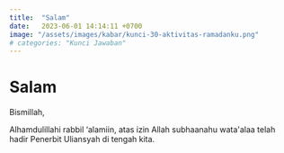 ```yaml
---
title:  "Salam"
date:   2023-06-01 14:14:11 +0700
image: "/assets/images/kabar/kunci-30-aktivitas-ramadanku.png"
# categories: "Kunci Jawaban"
---
```


# Salam
Bismillah,

Alhamdulillahi rabbil ‘alamiin, atas izin Allah subhaanahu wata'alaa telah hadir Penerbit Uliansyah di tengah kita. 
